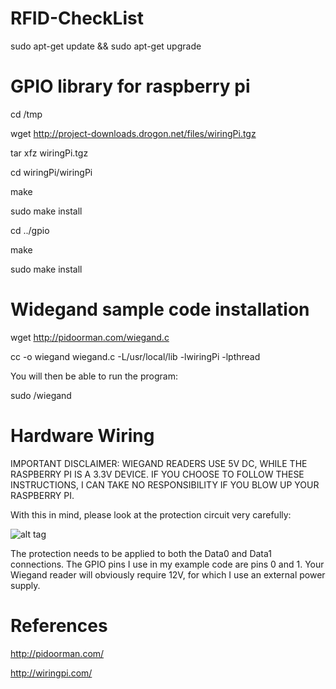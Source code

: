 RFID-CheckList
==============

sudo apt-get update && sudo apt-get upgrade

# GPIO library for raspberry pi
cd /tmp

wget http://project-downloads.drogon.net/files/wiringPi.tgz

tar xfz wiringPi.tgz

cd wiringPi/wiringPi

make

sudo make install

cd ../gpio

make

sudo make install

# Widegand sample code installation
wget http://pidoorman.com/wiegand.c

cc -o wiegand wiegand.c -L/usr/local/lib -lwiringPi -lpthread

You will then be able to run the program:

sudo /wiegand

# Hardware Wiring
IMPORTANT DISCLAIMER: WIEGAND READERS USE 5V DC, WHILE THE RASPBERRY PI IS A 3.3V DEVICE. IF YOU CHOOSE TO FOLLOW THESE INSTRUCTIONS, I CAN TAKE NO RESPONSIBILITY IF YOU BLOW UP YOUR RASPBERRY PI.

With this in mind, please look at the protection circuit very carefully:

![alt tag](https://raw.githubusercontent.com/ebulanik/RFID-CheckList/master/doc/ProtectionCircuit.jpg)

The protection needs to be applied to both the Data0 and Data1 connections. The GPIO pins I use in my example code are pins 0 and 1. Your Wiegand reader will obviously require 12V, for which I use an external power supply. 


# References 
http://pidoorman.com/

http://wiringpi.com/

